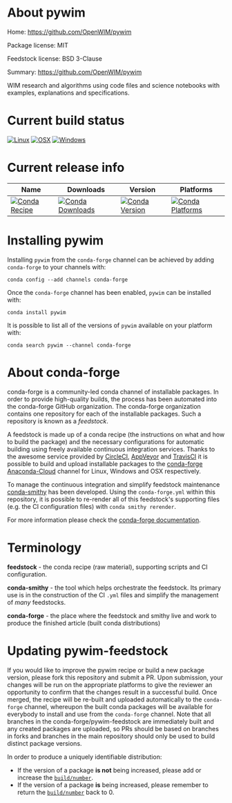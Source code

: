 About pywim
===========

Home: https://github.com/OpenWIM/pywim

Package license: MIT

Feedstock license: BSD 3-Clause

Summary: https://github.com/OpenWIM/pywim

WIM research and algorithms using code files and science notebooks with examples,
explanations and specifications.


Current build status
====================

[![Linux](https://img.shields.io/circleci/project/github/conda-forge/pywim-feedstock/master.svg?label=Linux)](https://circleci.com/gh/conda-forge/pywim-feedstock)
[![OSX](https://img.shields.io/travis/conda-forge/pywim-feedstock/master.svg?label=macOS)](https://travis-ci.org/conda-forge/pywim-feedstock)
[![Windows](https://img.shields.io/appveyor/ci/conda-forge/pywim-feedstock/master.svg?label=Windows)](https://ci.appveyor.com/project/conda-forge/pywim-feedstock/branch/master)

Current release info
====================

| Name | Downloads | Version | Platforms |
| --- | --- | --- | --- |
| [![Conda Recipe](https://img.shields.io/badge/recipe-pywim-green.svg)](https://anaconda.org/conda-forge/pywim) | [![Conda Downloads](https://img.shields.io/conda/dn/conda-forge/pywim.svg)](https://anaconda.org/conda-forge/pywim) | [![Conda Version](https://img.shields.io/conda/vn/conda-forge/pywim.svg)](https://anaconda.org/conda-forge/pywim) | [![Conda Platforms](https://img.shields.io/conda/pn/conda-forge/pywim.svg)](https://anaconda.org/conda-forge/pywim) |

Installing pywim
================

Installing `pywim` from the `conda-forge` channel can be achieved by adding `conda-forge` to your channels with:

```
conda config --add channels conda-forge
```

Once the `conda-forge` channel has been enabled, `pywim` can be installed with:

```
conda install pywim
```

It is possible to list all of the versions of `pywim` available on your platform with:

```
conda search pywim --channel conda-forge
```


About conda-forge
=================

conda-forge is a community-led conda channel of installable packages.
In order to provide high-quality builds, the process has been automated into the
conda-forge GitHub organization. The conda-forge organization contains one repository
for each of the installable packages. Such a repository is known as a *feedstock*.

A feedstock is made up of a conda recipe (the instructions on what and how to build
the package) and the necessary configurations for automatic building using freely
available continuous integration services. Thanks to the awesome service provided by
[CircleCI](https://circleci.com/), [AppVeyor](https://www.appveyor.com/)
and [TravisCI](https://travis-ci.org/) it is possible to build and upload installable
packages to the [conda-forge](https://anaconda.org/conda-forge)
[Anaconda-Cloud](https://anaconda.org/) channel for Linux, Windows and OSX respectively.

To manage the continuous integration and simplify feedstock maintenance
[conda-smithy](https://github.com/conda-forge/conda-smithy) has been developed.
Using the ``conda-forge.yml`` within this repository, it is possible to re-render all of
this feedstock's supporting files (e.g. the CI configuration files) with ``conda smithy rerender``.

For more information please check the [conda-forge documentation](https://conda-forge.org/docs/).

Terminology
===========

**feedstock** - the conda recipe (raw material), supporting scripts and CI configuration.

**conda-smithy** - the tool which helps orchestrate the feedstock.
                   Its primary use is in the construction of the CI ``.yml`` files
                   and simplify the management of *many* feedstocks.

**conda-forge** - the place where the feedstock and smithy live and work to
                  produce the finished article (built conda distributions)


Updating pywim-feedstock
========================

If you would like to improve the pywim recipe or build a new
package version, please fork this repository and submit a PR. Upon submission,
your changes will be run on the appropriate platforms to give the reviewer an
opportunity to confirm that the changes result in a successful build. Once
merged, the recipe will be re-built and uploaded automatically to the
`conda-forge` channel, whereupon the built conda packages will be available for
everybody to install and use from the `conda-forge` channel.
Note that all branches in the conda-forge/pywim-feedstock are
immediately built and any created packages are uploaded, so PRs should be based
on branches in forks and branches in the main repository should only be used to
build distinct package versions.

In order to produce a uniquely identifiable distribution:
 * If the version of a package **is not** being increased, please add or increase
   the [``build/number``](https://conda.io/docs/user-guide/tasks/build-packages/define-metadata.html#build-number-and-string).
 * If the version of a package **is** being increased, please remember to return
   the [``build/number``](https://conda.io/docs/user-guide/tasks/build-packages/define-metadata.html#build-number-and-string)
   back to 0.
